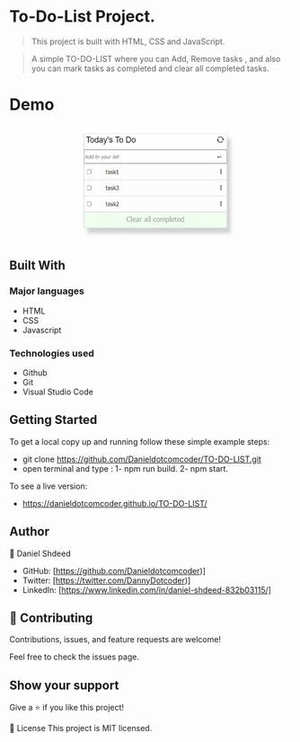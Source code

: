 # To-Do-List Project.

> This project is built with HTML, CSS and JavaScript.

> A simple TO-DO-LIST where you can Add, Remove tasks , and also you can mark tasks as completed and clear all completed tasks.

# Demo 

![](chrome-capture.gif)
## Built With
### Major languages
- HTML
- CSS
- Javascript

### Technologies used
- Github
- Git
- Visual Studio Code


## Getting Started
To get a local copy up and running follow these simple example steps:
* git clone  https://github.com/Danieldotcomcoder/TO-DO-LIST.git
* open terminal and type : 1-  npm run build.
                           2-  npm start. 

To see a live version:
* https://danieldotcomcoder.github.io/TO-DO-LIST/
## Author
👤 Daniel Shdeed

- GitHub: [https://github.com/Danieldotcomcoder)]
- Twitter: [https://twitter.com/DannyDotcoder)]
- LinkedIn: [https://www.linkedin.com/in/daniel-shdeed-832b03115/]

## 🤝 Contributing
Contributions, issues, and feature requests are welcome!

Feel free to check the issues page.


## Show your support
Give a ⭐️ if you like this project!

📝 License
This project is MIT licensed.
